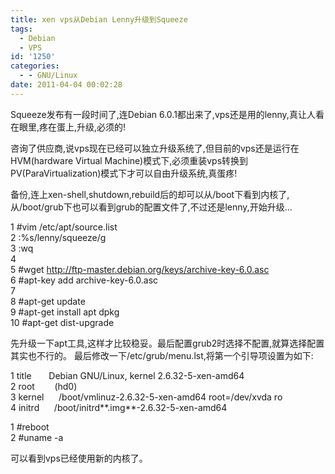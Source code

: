 ```yaml
---
title: xen vps从Debian Lenny升级到Squeeze
tags:
  - Debian
  - VPS
id: '1250'
categories:
  - - GNU/Linux
date: 2011-04-04 00:02:28
---
```


Squeeze发布有一段时间了,连Debian 6.0.1都出来了,vps还是用的lenny,真让人看在眼里,疼在蛋上,升级,必须的!
<!-- more -->
咨询了供应商,说vps现在已经可以独立升级系统了,但目前的vps还是运行在HVM(hardware Virtual Machine)模式下,必须重装vps转换到PV(ParaVirtualization)模式下才可以自由升级系统,真蛋疼!

备份,连上xen-shell,shutdown,rebuild后的却可以从/boot下看到内核了,从/boot/grub下也可以看到grub的配置文件了,不过还是lenny,开始升级...

 1 #vim /etc/apt/source.list  
 2 :%s/lenny/squeeze/g  
 3 :wq  
 4   
 5 #wget http://ftp-master.debian.org/keys/archive-key-6.0.asc  
 6 #apt-key add archive-key-6.0.asc  
 7   
 8 #apt-get update  
 9 #apt-get install apt dpkg  
10 #apt-get dist-upgrade  

先升级一下apt工具,这样才比较稳妥。最后配置grub2时选择不配置,就算选择配置其实也不行的。
最后修改一下/etc/grub/menu.lst,将第一个引导项设置为如下:

1 title       Debian GNU/Linux, kernel 2.6.32\-5\-xen\-amd64  
2 root        (hd0)  
3 kernel      /boot/vmlinuz\-2.6.32\-5\-xen\-amd64 root\=/dev/xvda ro  
4 initrd      /boot/initrd**.img**\-2.6.32\-5\-xen\-amd64  

1 #reboot  
2 #uname -a  

可以看到vps已经使用新的内核了。